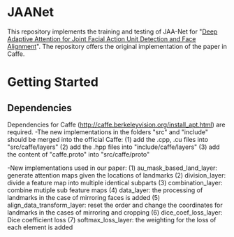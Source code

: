 # JAANet
This repository implements the training and testing of JAA-Net for "[Deep Adaptive Attention for Joint Facial Action Unit Detection and Face Alignment](http://openaccess.thecvf.com/content_ECCV_2018/papers/Zhiwen_Shao_Deep_Adaptive_Attention_ECCV_2018_paper.pdf)". The repository offers the original implementation of the paper in Caffe.

# Getting Started
## Dependencies
Dependencies for Caffe (http://caffe.berkeleyvision.org/install_apt.html) are required.
-The new implementations in the folders "src" and "include" should be merged into the official Caffe:
(1) add the .cpp, .cu files into "src/caffe/layers"
(2) add the .hpp files into "include/caffe/layers"
(3) add the content of "caffe.proto" into "src/caffe/proto"

-New implementations used in our paper:
(1) au_mask_based_land_layer: generate attention maps given the locations of landmarks
(2) division_layer: divide a feature map into multiple identical subparts
(3) combination_layer: combine mutiple sub feature maps
(4) data_layer: the processing of landmarks in the case of mirroring faces is added
(5) align_data_transform_layer: reset the order and change the coordinates for landmarks in the cases of mirroring and cropping
(6) dice_coef_loss_layer: Dice coefficient loss
(7) softmax_loss_layer: the weighting for the loss of each element is added

